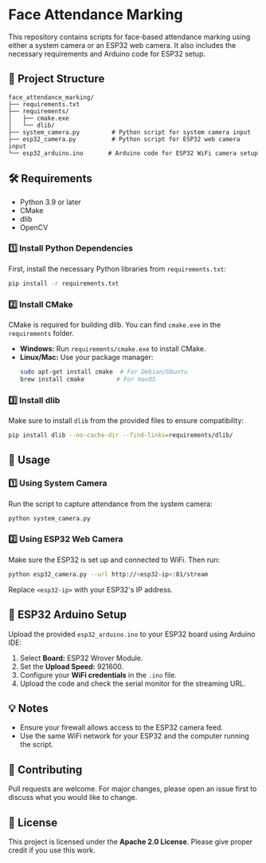 # Face Attendance Marking

This repository contains scripts for face-based attendance marking using either a system camera or an ESP32 web camera. It also includes the necessary requirements and Arduino code for ESP32 setup.

## 📂 Project Structure
```
face_attendance_marking/
├── requirements.txt
├── requirements/
│   ├── cmake.exe
│   └── dlib/
├── system_camera.py         # Python script for system camera input
├── esp32_camera.py          # Python script for ESP32 web camera input
└── esp32_arduino.ino       # Arduino code for ESP32 WiFi camera setup
```

## 🛠️ Requirements
- Python 3.9 or later
- CMake
- dlib
- OpenCV

### 1️⃣ Install Python Dependencies
First, install the necessary Python libraries from `requirements.txt`:
```bash
pip install -r requirements.txt
```

### 2️⃣ Install CMake
CMake is required for building dlib. You can find `cmake.exe` in the `requirements` folder.
- **Windows:** Run `requirements/cmake.exe` to install CMake.
- **Linux/Mac:** Use your package manager:
  ```bash
  sudo apt-get install cmake  # For Debian/Ubuntu
  brew install cmake         # For macOS
  ```

### 3️⃣ Install dlib
Make sure to install `dlib` from the provided files to ensure compatibility:
```bash
pip install dlib --no-cache-dir --find-links=requirements/dlib/
```

## 🚀 Usage
### 1️⃣ Using System Camera
Run the script to capture attendance from the system camera:
```bash
python system_camera.py
```

### 2️⃣ Using ESP32 Web Camera
Make sure the ESP32 is set up and connected to WiFi. Then run:
```bash
python esp32_camera.py --url http://<esp32-ip>:81/stream
```
Replace `<esp32-ip>` with your ESP32's IP address.

## 📡 ESP32 Arduino Setup
Upload the provided `esp32_arduino.ino` to your ESP32 board using Arduino IDE:
1. Select **Board:** ESP32 Wrover Module.
2. Set the **Upload Speed:** 921600.
3. Configure your **WiFi credentials** in the `.ino` file.
4. Upload the code and check the serial monitor for the streaming URL.

## 💡 Notes
- Ensure your firewall allows access to the ESP32 camera feed.
- Use the same WiFi network for your ESP32 and the computer running the script.

## 🤝 Contributing
Pull requests are welcome. For major changes, please open an issue first to discuss what you would like to change.

## 📜 License
This project is licensed under the **Apache 2.0 License**. Please give proper credit if you use this work.
